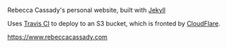 Rebecca Cassady's personal website, built with [Jekyll](https://jekyllrb.com/)

Uses [Travis CI](https://travis-ci.org/) to deploy to an S3 bucket, which is fronted by [CloudFlare](https://www.cloudflare.com/).

https://www.rebeccacassady.com
